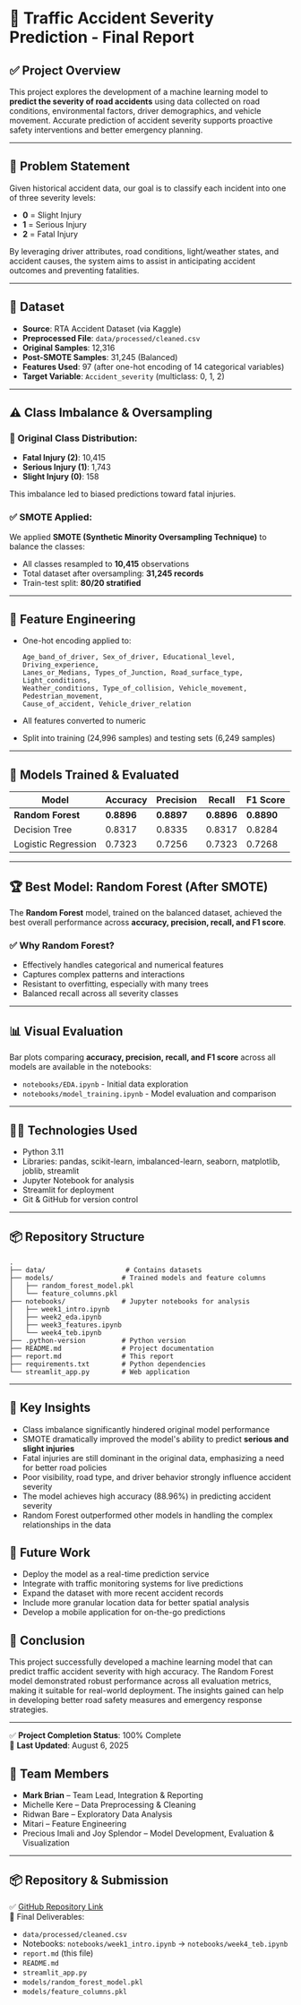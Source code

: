 # 📝 Traffic Accident Severity Prediction - Final Report

## ✅ Project Overview

This project explores the development of a machine learning model to **predict the severity of road accidents** using data collected on road conditions, environmental factors, driver demographics, and vehicle movement. Accurate prediction of accident severity supports proactive safety interventions and better emergency planning.

---

## 🎯 Problem Statement

Given historical accident data, our goal is to classify each incident into one of three severity levels:

- **0** = Slight Injury
- **1** = Serious Injury
- **2** = Fatal Injury

By leveraging driver attributes, road conditions, light/weather states, and accident causes, the system aims to assist in anticipating accident outcomes and preventing fatalities.

---

## 📂 Dataset

- **Source**: RTA Accident Dataset (via Kaggle)
- **Preprocessed File**: `data/processed/cleaned.csv`
- **Original Samples**: 12,316
- **Post-SMOTE Samples**: 31,245 (Balanced)
- **Features Used**: 97 (after one-hot encoding of 14 categorical variables)
- **Target Variable**: `Accident_severity` (multiclass: 0, 1, 2)

---

## ⚠️ Class Imbalance & Oversampling

### 🎯 Original Class Distribution:

- **Fatal Injury (2)**: 10,415
- **Serious Injury (1)**: 1,743
- **Slight Injury (0)**: 158

This imbalance led to biased predictions toward fatal injuries.

### ✅ SMOTE Applied:

We applied **SMOTE (Synthetic Minority Oversampling Technique)** to balance the classes:

- All classes resampled to **10,415** observations
- Total dataset after oversampling: **31,245 records**
- Train-test split: **80/20 stratified**

---

## 🔧 Feature Engineering

- One-hot encoding applied to:

  ```
  Age_band_of_driver, Sex_of_driver, Educational_level, Driving_experience,
  Lanes_or_Medians, Types_of_Junction, Road_surface_type, Light_conditions,
  Weather_conditions, Type_of_collision, Vehicle_movement, Pedestrian_movement,
  Cause_of_accident, Vehicle_driver_relation
  ```

- All features converted to numeric
- Split into training (24,996 samples) and testing sets (6,249 samples)

---

## 🧠 Models Trained & Evaluated

| Model               | Accuracy   | Precision  | Recall     | F1 Score   |
| ------------------- | ---------- | ---------- | ---------- | ---------- |
| **Random Forest**   | **0.8896** | **0.8897** | **0.8896** | **0.8890** |
| Decision Tree       | 0.8317     | 0.8335     | 0.8317     | 0.8284     |
| Logistic Regression | 0.7323     | 0.7256     | 0.7323     | 0.7268     |

---

## 🏆 Best Model: **Random Forest (After SMOTE)**

The **Random Forest** model, trained on the balanced dataset, achieved the best overall performance across **accuracy, precision, recall, and F1 score**.

### ✅ Why Random Forest?

- Effectively handles categorical and numerical features
- Captures complex patterns and interactions
- Resistant to overfitting, especially with many trees
- Balanced recall across all severity classes

---

## 📊 Visual Evaluation

Bar plots comparing **accuracy, precision, recall, and F1 score** across all models are available in the notebooks:

- `notebooks/EDA.ipynb` - Initial data exploration
- `notebooks/model_training.ipynb` - Model evaluation and comparison

---

## 👨‍💻 Technologies Used

- Python 3.11
- Libraries: pandas, scikit-learn, imbalanced-learn, seaborn, matplotlib, joblib, streamlit
- Jupyter Notebook for analysis
- Streamlit for deployment
- Git & GitHub for version control

---

## 📦 Repository Structure

```
.
├── data/                    # Contains datasets
├── models/                 # Trained models and feature columns
│   ├── random_forest_model.pkl
│   └── feature_columns.pkl
├── notebooks/              # Jupyter notebooks for analysis
│   ├── week1_intro.ipynb
│   ├── week2_eda.ipynb
│   ├── week3_features.ipynb
│   └── week4_teb.ipynb
├── .python-version         # Python version
├── README.md               # Project documentation
├── report.md               # This report
├── requirements.txt        # Python dependencies
└── streamlit_app.py        # Web application
```

---

## 📌 Key Insights

- Class imbalance significantly hindered original model performance
- SMOTE dramatically improved the model's ability to predict **serious and slight injuries**
- Fatal injuries are still dominant in the original data, emphasizing a need for better road policies
- Poor visibility, road type, and driver behavior strongly influence accident severity
- The model achieves high accuracy (88.96%) in predicting accident severity
- Random Forest outperformed other models in handling the complex relationships in the data

## 🚀 Future Work

- Deploy the model as a real-time prediction service
- Integrate with traffic monitoring systems for live predictions
- Expand the dataset with more recent accident records
- Include more granular location data for better spatial analysis
- Develop a mobile application for on-the-go predictions

## 📝 Conclusion

This project successfully developed a machine learning model that can predict traffic accident severity with high accuracy. The Random Forest model demonstrated robust performance across all evaluation metrics, making it suitable for real-world deployment. The insights gained can help in developing better road safety measures and emergency response strategies.

---

✅ **Project Completion Status**: 100% Complete  
📅 **Last Updated**: August 6, 2025

## 👥 Team Members

- **Mark Brian** – Team Lead, Integration & Reporting
- Michelle Kere – Data Preprocessing & Cleaning
- Ridwan Bare – Exploratory Data Analysis
- Mitari – Feature Engineering
- Precious Imali and Joy Splendor – Model Development, Evaluation & Visualization

---

## 📦 Repository & Submission

✅ [GitHub Repository Link](https://github.com/Markbkiunga/traffic-accident-severity-prediction)  
📎 Final Deliverables:

- `data/processed/cleaned.csv`
- Notebooks: `notebooks/week1_intro.ipynb` → `notebooks/week4_teb.ipynb`
- `report.md` (this file)
- `README.md`
- `streamlit_app.py`
- `models/random_forest_model.pkl`
- `models/feature_columns.pkl`
